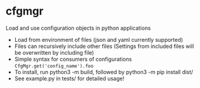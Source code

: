 # cfgmgr
Load and use configuration objects in python applications
- Load from environment of files (json and yaml currently supported)
- Files can recursively include other files (Settings from included files will be overwritten by including file)
- Simple syntax for consumers of configurations `CfgMgr.get('config_name').foo`
- To install, run python3 -m build, followed by python3 -m pip install dist/<wheel>
- See example.py in tests/ for detailed usage!
